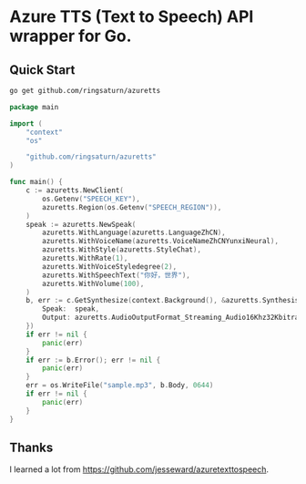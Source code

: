 # Azure TTS (Text to Speech) API wrapper for Go.

## Quick Start

```bash
go get github.com/ringsaturn/azuretts
```

```go
package main

import (
	"context"
	"os"

	"github.com/ringsaturn/azuretts"
)

func main() {
	c := azuretts.NewClient(
		os.Getenv("SPEECH_KEY"),
		azuretts.Region(os.Getenv("SPEECH_REGION")),
	)
	speak := azuretts.NewSpeak(
		azuretts.WithLanguage(azuretts.LanguageZhCN),
		azuretts.WithVoiceName(azuretts.VoiceNameZhCNYunxiNeural),
		azuretts.WithStyle(azuretts.StyleChat),
		azuretts.WithRate(1),
		azuretts.WithVoiceStyledegree(2),
		azuretts.WithSpeechText("你好，世界"),
		azuretts.WithVolume(100),
	)
	b, err := c.GetSynthesize(context.Background(), &azuretts.SynthesisRequest{
		Speak:  speak,
		Output: azuretts.AudioOutputFormat_Streaming_Audio16Khz32KbitrateMonoMp3,
	})
	if err != nil {
		panic(err)
	}
	if err := b.Error(); err != nil {
		panic(err)
	}
	err = os.WriteFile("sample.mp3", b.Body, 0644)
	if err != nil {
		panic(err)
	}
}
```

## Thanks

I learned a lot from <https://github.com/jesseward/azuretexttospeech>.
